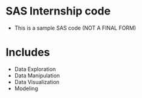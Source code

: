 # SAS Internship code
- This is a sample SAS code (NOT A FINAL FORM)
# Includes
- Data Exploration
- Data Manipulation
- Data Visualization
- Modeling
